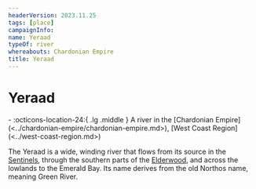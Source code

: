```yaml
---
headerVersion: 2023.11.25
tags: [place]
campaignInfo:
name: Yeraad
typeOf: river
whereabouts: Chardonian Empire
title: Yeraad
---
```

# Yeraad
<div class="grid cards ext-narrow-margin ext-one-column" markdown>
-    :octicons-location-24:{ .lg .middle } A river in the [Chardonian Empire](<../chardonian-empire/chardonian-empire.md>), [West Coast Region](<../west-coast-region.md>)  
</div>


The Yeraad is a wide, winding river that flows from its source in the [Sentinels](<../../sentinel-range/sentinel-range.md>), through the southern parts of the [Elderwood](<../../chasa-nahadi-watershed/elderwood.md>), and across the lowlands to the Emerald Bay. Its name derives from the old Northos name, meaning Green River. 




